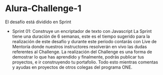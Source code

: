 # Alura-Challenge-1

El desafío está dividido en Sprint

- Sprint 01: Construye un encriptador de texto con Javascript La Sprint tiene una duración de 6 semanas, este es el tiempo sugerido para la realización de este desafío y durante este periodo contarás con Live de Mentoría donde nuestros instructores resolverán en vivo las dudas referentes al Challenge. La realización del Challenge es una forma de demostrar lo que has aprendido y finalmente, podrás publicar tus proyectos, e ir construyendo tu portafolio. Todo esto mientras comentas y ayudas en proyectos de otros colegas del programa ONE.
